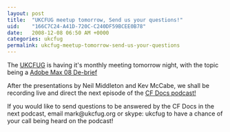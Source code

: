 ```yaml
---
layout: post
title:  "UKCFUG meetup tomorrow, Send us your questions!"
uid:	"166C7C24-A41D-720C-C240DF59BCEE0B78"
date:   2008-12-08 06:50 AM +0000
categories: ukcfug
permalink: ukcfug-meetup-tomorrow-send-us-your-questions
---
```

<p>The <a href="http://www.ukcfug.org/">UKCFUG</a> is having it's monthly meeting tomorrow night, with the topic being a <a href="http://www.ukcfug.org/post.cfm/max-de-brief">Adobe Max 08 De-brief</a></p>
<p>After the presentations by Neil Middleton and Kev McCabe, we shall be recording live and direct the next episode of the <a href="http://itunes.apple.com/WebObjects/MZStore.woa/wa/viewPodcast?id=152536611">CF Docs podcast! </a></p>
<p>If you would like to send questions to be answered by the CF Docs in the next podcast, email mark@ukcfug.org or skype: ukcfug to have a chance of your call being heard on the podcast! </p>